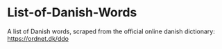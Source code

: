 # List-of-Danish-Words
A list of Danish words, scraped from the official online danish dictionary: https://ordnet.dk/ddo
